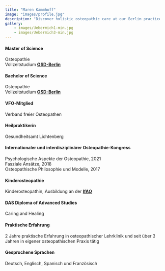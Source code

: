 ```yaml
---
title: "Maren Kammhoff"
image: "images/profile.jpg"
description: "Discover holistic osteopathic care at our Berlin practice. Specializing in chronic pain, acute injuries, and overall wellness, we offer personalized treatments in a welcoming environment. Visit us for expert osteopathy services tailored to your needs. Entdecken Sie ganzheitliche osteopathische Betreuung in unserer Berliner Praxis. Wir sind spezialisiert auf chronische Schmerzen, akute Verletzungen und allgemeines Wohlbefinden. Besuchen Sie uns für individuell angepasste Behandlungen in einer einladenden Umgebung."
gallery: 
    - images/Uebermich1-min.jpg
    - images/Uebermich3-min.jpg
---
```

  
   
#### Master of Science
Osteopathie <br> 
Vollzeitstudium **[OSD-Berlin](https://www.osteopathie-schule.de/ "Studium an der OSD")**  
  
#### Bachelor of Science  
Osteopathie <br>
Vollzeitstudium **[OSD-Berlin](https://www.osteopathie-schule.de/ "Studium an der OSD")**  
  
#### VFO-Mitglied
Verband freier Osteopathen
  
#### Heilpraktikerin
Gesundheitsamt Lichtenberg  
  
#### Internationaler und interdisziplinärer Osteopathie-Kongress 
Psychologische Aspekte der Osteopathie, 2021<br>
Fasziale Ansätze, 2018  
Osteopathische Philosophie und Modelle, 2017  

#### Kinderosteopathie <br>
Kinderosteopathin, Ausbildung an der **[IfAO](https://www.ifaop.com/postgraduatkurse/kursuebersicht/ "kinderosteopathische Ausbildung")** <br>

#### DAS Diploma of Advanced Studies <br>
Caring and Healing

#### Praktische Erfahrung <br>
2 Jahre praktische Erfahrung in osteopathischer Lehrklinik und seit über 3 Jahren in eigener osteopathischen Praxis tätig

#### Gesprochene Sprachen <br>
Deutsch, Englisch, Spanisch und Französisch 